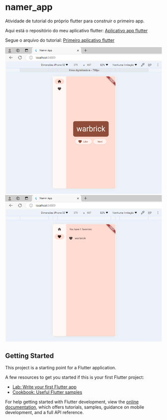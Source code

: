 # namer_app

Atividade de tutorial do próprio flutter para construir o primeiro app.

Aqui está o repositório do meu aplicativo flutter: <a href="https://github.com/FrancislaineRod/atividade-tutorial-flutter-primeiroApp">Aplicativo app flutter</a>

Segue o arquivo do tutorial: <a href="https://codelabs.developers.google.com/codelabs/flutter-codelab-first?hl=pt-br#0">Primeiro aplicativo flutter</a>

<img src="lib/imagens/app1.png" alt="inicial">
<img src="lib/imagens/app2.png" alt="favoritos">

## Getting Started

This project is a starting point for a Flutter application.

A few resources to get you started if this is your first Flutter project:

- [Lab: Write your first Flutter app](https://docs.flutter.dev/get-started/codelab)
- [Cookbook: Useful Flutter samples](https://docs.flutter.dev/cookbook)

For help getting started with Flutter development, view the
[online documentation](https://docs.flutter.dev/), which offers tutorials,
samples, guidance on mobile development, and a full API reference.
